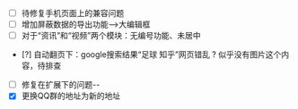 - [ ] 待修复手机页面上的兼容问题
- [ ] 增加屏蔽数据的导出功能-->大编辑框
- [ ] 对于“资讯”和“视频”两个模块：无编号功能、未居中
- [?] 自动翻页下：google搜索结果“足球 知乎”网页错乱 ? 似乎没有图片这个内容，待排查

- [ ] 修复在扩展下的问题--
- [x] 更换QQ群的地址为新的地址